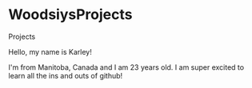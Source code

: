# WoodsiysProjects
Projects

Hello, my name is Karley!

I'm from Manitoba, Canada and I am 23 years old. I am super excited to learn all the ins and outs of github!
